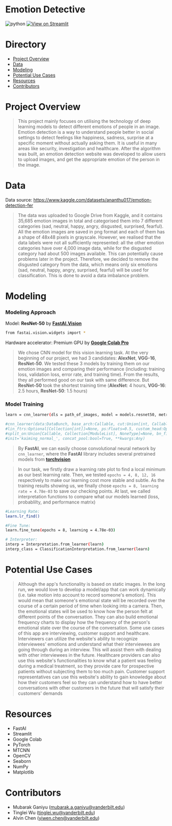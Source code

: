 # Emotion Detective
![python](https://img.shields.io/badge/Python-3.9.0%2B-blue)
[![View on Streamlit](https://img.shields.io/badge/Streamlit-View%20on%20Streamlit%20app-ff69b4?logo=streamlit)](https://emotion-detective.streamlit.app/)


# Directory
- [Project Overview](#project-overview)
- [Data](#data)
- [Modeling](#modeling)
- [Potential Use Cases](#potential-use-cases)
- [Resources](#resources)
- [Contributors](#contributors)

# Project Overview

> This project mainly focuses on utilising the technology of deep learning models to detect different emotions of people in an image. Emotion detection is a way to understand people better in social settings to detect feelings like happiness, sadness, surprise at a specific moment without actually asking them. It is useful in many areas like security, investigation and healthcare. After the algorithm was built, an emotion detection website was developed to allow users to upload images, and get the appropriate emotion of the person in the image.

# Data

Data source: https://www.kaggle.com/datasets/ananthu017/emotion-detection-fer

> The data was uploaded to Google Drive from Kaggle, and it contains 35,685 emotion images in total and categorised them into 7 different categories (sad, neutral, happy, angry, disgusted, surprised, fearful). All the emotion images are saved in png format and each of them has a shape of 48x48 pixels in grayscale. However, we realised that the data labels were not all sufficiently represented: all the other emotion categories have over 4,000 image data, while for the disgusted category had about 500 images available. This can potentially cause problems later in the project. Therefore, we decided to remove the disgusted category from the data, which means only six emotions (sad, neutral, happy, angry, surprised, fearful) will be used for classification. This is done to avoid a data imbalance problem. 

# Modeling
### Modeling Approach
Model: **ResNet-50** by [**FastAI.Vision**](https://fastai1.fast.ai/vision.models.html)
```bash
from fastai.vision.widgets import *
```

Hardware accelerator: Premium GPU by [**Google Colab Pro**](https://colab.research.google.com/signup)
> We chose CNN model for this vision learning task. At the very beginning of our project, we had 3 candidates: **AlexNet**, **VGG-16**, **ResNet-50**. We tested these 3 models by training them on our emotion images and comparing their performance (including: training loss, validation loss, error rate, and training time). From the results, they all performed good on our task with same difference. But **ResNet-50** took the shortest training time (**AlexNet**: 4 hours, **VGG-16**: 2.5 hours, **ResNet-50**: 1.5 hours)

### Model Training
```bash
learn = cnn_learner(dls = path_of_images, model = models.resnet50, metrics = error_rate)

#cnn_learner(data:DataBunch, base_arch:Callable, cut:Union[int, Callable]=None, pretrained:bool=True, 
#lin_ftrs:Optional[Collection[int]]=None, ps:Floats=0.5, custom_head:Optional[Module]=None, 
#split_on:Union[Callable, Collection[ModuleList], NoneType]=None, bn_final:bool=False, 
#init='kaiming_normal_', concat_pool:bool=True, **kwargs:Any)
```
> By **FastAI**, we can easily choose convolutional neural network by `cnn_learner`, where the **FastAI** library includes several pretrained models from [**torchvision**](https://pytorch.org/vision/stable/index.html)

> In our task, we firstly draw a learning rate plot to find a local minimum as our best learning rate. Then, we tested `epochs = 4, 8, 12, 16` respectively to make our learning cost more stable and subtle. As the training results showing us, we finally chose `epochs = 8, learning rate = 4.78e-03` to save our checking points. At last, we called interpretation functions to compare what our models learned (loss, probablilty, and performance matrix)
```bash
#Learning Rate:
learn.lr_find()

#Fine Tune:
learn.fine_tune(epochs = 8, learning = 4.78e-03)

# Interpreter:
interp = Interpretation.from_learner(learn)
interp_class = ClassificationInterpretation.from_learner(learn)
```




# Potential Use Cases 

> Although the app's functionality is based on static images. In the long run, we would love to develop a model/app that can work dynamically (i.e. take motion into account to record someone's emotion). This would mean that someone's emotional state will be recorded over the course of a certain period of time when looking into a camera. Then, the emotional states will be used to know how the person felt at different points of the conversation. They can also build emotional frequency charts to display how the frequency of the person's emotional state over the course of the conversation. Some use cases of this app are interviewing, customer support and healthcare. Interviewers can utilize the website's ability to recognize interviewees' emotions and understand what their interviewees are going through during an interview. This will assist them with dealing with other interviewees in the future. Healthcare providers can also use this website's functionalities to know what a patient was feeling during a medical treatment, so they provide care for prospective patients without subjecting them to too much pain. Customer support representatives can use this website's ability to gain knowledge about how their customers feel so they can understand how to have better conversations with other customers in the future that will satisfy their customers' demands

# Resources
- FastAI
- Streamlit
- Google Colab
- PyTorch
- MTCNN
- OpenCV
- Seaborn
- NumPy
- Matplotlib
# Contributors
- Mubarak Ganiyu (mubarak.a.ganiyu@vanderbilt.edu)
- Tinglei Wu (tinglei.wu@vanderbilt.edu)
- Alvin Chen (yiwen.chen@vanderbilt.edu)
